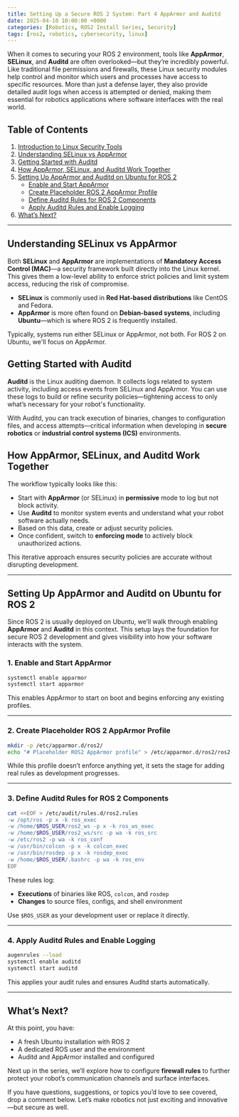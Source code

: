 ```yaml
---
title: Setting Up a Secure ROS 2 System: Part 4 AppArmor and Auditd 
date: 2025-04-10 10:00:00 +0000
categories: [Robotics, ROS2 Install Series, Security]
tags: [ros2, robotics, cybersecurity, linux]
---
```


When it comes to securing your ROS 2 environment, tools like **AppArmor**, **SELinux**, and **Auditd** are often overlooked—but they’re incredibly powerful. Like traditional file permissions and firewalls, these Linux security modules help control and monitor which users and processes have access to specific resources. More than just a defense layer, they also provide detailed audit logs when access is attempted or denied, making them essential for robotics applications where software interfaces with the real world.

## Table of Contents
1. [Introduction to Linux Security Tools](#introduction-to-linux-security-tools)
2. [Understanding SELinux vs AppArmor](#understanding-selinux-vs-apparmor)
3. [Getting Started with Auditd](#getting-started-with-auditd)
4. [How AppArmor, SELinux, and Auditd Work Together](#how-apparmor-selinux-and-auditd-work-together)
5. [Setting Up AppArmor and Auditd on Ubuntu for ROS 2](#setting-up-apparmor-and-auditd-on-ubuntu-for-ros-2)
    - [Enable and Start AppArmor](#1-enable-and-start-apparmor)
    - [Create Placeholder ROS 2 AppArmor Profile](#2-create-placeholder-ros-2-apparmor-profile)
    - [Define Auditd Rules for ROS 2 Components](#3-define-auditd-rules-for-ros-2-components)
    - [Apply Auditd Rules and Enable Logging](#4-apply-auditd-rules-and-enable-logging)
6. [What’s Next?](#whats-next)

---

## Understanding SELinux vs AppArmor

Both **SELinux** and **AppArmor** are implementations of **Mandatory Access Control (MAC)**—a security framework built directly into the Linux kernel. This gives them a low-level ability to enforce strict policies and limit system access, reducing the risk of compromise.

- **SELinux** is commonly used in **Red Hat-based distributions** like CentOS and Fedora.
- **AppArmor** is more often found on **Debian-based systems**, including **Ubuntu**—which is where ROS 2 is frequently installed.

Typically, systems run either SELinux or AppArmor, not both. For ROS 2 on Ubuntu, we'll focus on AppArmor.

## Getting Started with Auditd

**Auditd** is the Linux auditing daemon. It collects logs related to system activity, including access events from SELinux and AppArmor. You can use these logs to build or refine security policies—tightening access to only what’s necessary for your robot's functionality.

With Auditd, you can track execution of binaries, changes to configuration files, and access attempts—critical information when developing in **secure robotics** or **industrial control systems (ICS)** environments.

## How AppArmor, SELinux, and Auditd Work Together

The workflow typically looks like this:
- Start with **AppArmor** (or SELinux) in **permissive** mode to log but not block activity.
- Use **Auditd** to monitor system events and understand what your robot software actually needs.
- Based on this data, create or adjust security policies.
- Once confident, switch to **enforcing mode** to actively block unauthorized actions.

This iterative approach ensures security policies are accurate without disrupting development.

---

## Setting Up AppArmor and Auditd on Ubuntu for ROS 2

Since ROS 2 is usually deployed on Ubuntu, we’ll walk through enabling **AppArmor** and **Auditd** in this context. This setup lays the foundation for secure ROS 2 development and gives visibility into how your software interacts with the system.

### 1. Enable and Start AppArmor
```bash
systemctl enable apparmor
systemctl start apparmor
```
This enables AppArmor to start on boot and begins enforcing any existing profiles.

---

### 2. Create Placeholder ROS 2 AppArmor Profile
```bash
mkdir -p /etc/apparmor.d/ros2/
echo "# Placeholder ROS2 AppArmor profile" > /etc/apparmor.d/ros2/ros2-default
```
While this profile doesn’t enforce anything yet, it sets the stage for adding real rules as development progresses.

---

### 3. Define Auditd Rules for ROS 2 Components
```bash
cat <<EOF > /etc/audit/rules.d/ros2.rules
-w /opt/ros -p x -k ros_exec
-w /home/$ROS_USER/ros2_ws -p x -k ros_ws_exec
-w /home/$ROS_USER/ros2_ws/src -p wa -k ros_src
-w /etc/ros2 -p wa -k ros_conf
-w /usr/bin/colcon -p x -k colcon_exec
-w /usr/bin/rosdep -p x -k rosdep_exec
-w /home/$ROS_USER/.bashrc -p wa -k ros_env
EOF
```

These rules log:
- **Executions** of binaries like ROS, `colcon`, and `rosdep`
- **Changes** to source files, configs, and shell environment

Use `$ROS_USER` as your development user or replace it directly.

---

### 4. Apply Auditd Rules and Enable Logging
```bash
augenrules --load
systemctl enable auditd
systemctl start auditd
```
This applies your audit rules and ensures Auditd starts automatically.

---

## What’s Next?

At this point, you have:
- A fresh Ubuntu installation with ROS 2
- A dedicated ROS user and the environment
- Auditd and AppArmor installed and configured


Next up in the series, we’ll explore how to configure **firewall rules** to further protect your robot’s communication channels and surface interfaces.

If you have questions, suggestions, or topics you’d love to see covered, drop a comment below. Let’s make robotics not just exciting and innovative—but secure as well.
